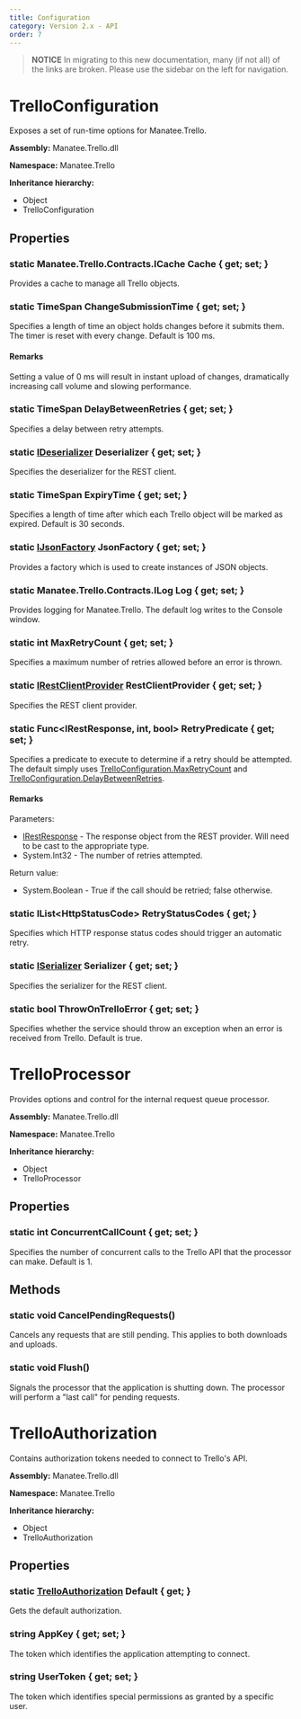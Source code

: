 ```yaml
---
title: Configuration
category: Version 2.x - API
order: 7
---
```


> **NOTICE** In migrating to this new documentation, many (if not all) of the links are broken.  Please use the sidebar on the left for navigation.

# TrelloConfiguration

Exposes a set of run-time options for Manatee.Trello.

**Assembly:** Manatee.Trello.dll

**Namespace:** Manatee.Trello

**Inheritance hierarchy:**

- Object
- TrelloConfiguration

## Properties

### static Manatee.Trello.Contracts.ICache Cache { get; set; }

Provides a cache to manage all Trello objects.

### static TimeSpan ChangeSubmissionTime { get; set; }

Specifies a length of time an object holds changes before it submits them. The timer is reset with every change. Default is 100 ms.

#### Remarks

Setting a value of 0 ms will result in instant upload of changes, dramatically increasing call volume and slowing performance.

### static TimeSpan DelayBetweenRetries { get; set; }

Specifies a delay between retry attempts.

### static [IDeserializer](/API-Json#ideserializer) Deserializer { get; set; }

Specifies the deserializer for the REST client.

### static TimeSpan ExpiryTime { get; set; }

Specifies a length of time after which each Trello object will be marked as expired. Default is 30 seconds.

### static [IJsonFactory](/API-Json#ijsonfactory) JsonFactory { get; set; }

Provides a factory which is used to create instances of JSON objects.

### static Manatee.Trello.Contracts.ILog Log { get; set; }

Provides logging for Manatee.Trello. The default log writes to the Console window.

### static int MaxRetryCount { get; set; }

Specifies a maximum number of retries allowed before an error is thrown.

### static [IRestClientProvider](/API-Rest#irestclientprovider) RestClientProvider { get; set; }

Specifies the REST client provider.

### static Func&lt;IRestResponse, int, bool&gt; RetryPredicate { get; set; }

Specifies a predicate to execute to determine if a retry should be attempted. The default simply uses [TrelloConfiguration.MaxRetryCount](/API-Configuration#static-int-maxretrycount--get-set-) and [TrelloConfiguration.DelayBetweenRetries](/API-Configuration#static-timespan-delaybetweenretries--get-set-).

#### Remarks

Parameters:

- [IRestResponse](/API-Rest#irestresponse) - The response object from the REST provider. Will need to be cast to the appropriate type.
- System.Int32 - The number of retries attempted.

Return value:

- System.Boolean - True if the call should be retried; false otherwise.

### static IList&lt;HttpStatusCode&gt; RetryStatusCodes { get; }

Specifies which HTTP response status codes should trigger an automatic retry.

### static [ISerializer](/API-Json#iserializer) Serializer { get; set; }

Specifies the serializer for the REST client.

### static bool ThrowOnTrelloError { get; set; }

Specifies whether the service should throw an exception when an error is received from Trello. Default is true.

# TrelloProcessor

Provides options and control for the internal request queue processor.

**Assembly:** Manatee.Trello.dll

**Namespace:** Manatee.Trello

**Inheritance hierarchy:**

- Object
- TrelloProcessor

## Properties

### static int ConcurrentCallCount { get; set; }

Specifies the number of concurrent calls to the Trello API that the processor can make. Default is 1.

## Methods

### static void CancelPendingRequests()

Cancels any requests that are still pending. This applies to both downloads and uploads.

### static void Flush()

Signals the processor that the application is shutting down. The processor will perform a &quot;last call&quot; for pending requests.

# TrelloAuthorization

Contains authorization tokens needed to connect to Trello&#39;s API.

**Assembly:** Manatee.Trello.dll

**Namespace:** Manatee.Trello

**Inheritance hierarchy:**

- Object
- TrelloAuthorization

## Properties

### static [TrelloAuthorization](/API-Configuration#trelloauthorization) Default { get; }

Gets the default authorization.

### string AppKey { get; set; }

The token which identifies the application attempting to connect.

### string UserToken { get; set; }

The token which identifies special permissions as granted by a specific user.

